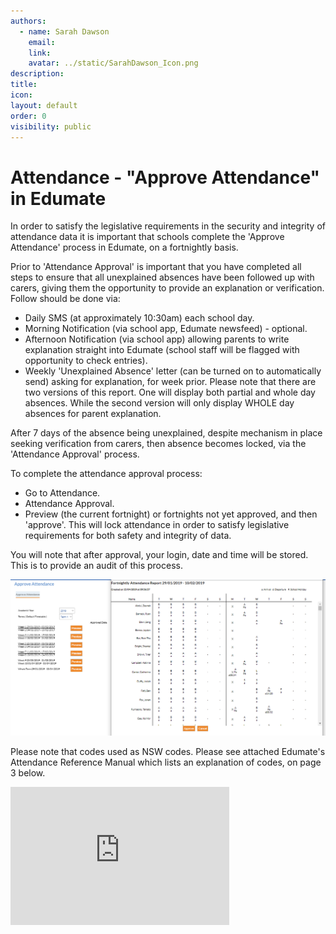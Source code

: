 ```yaml
---
authors:
  - name: Sarah Dawson
    email: 
    link: 
    avatar: ../static/SarahDawson_Icon.png
description: 
title: 
icon: 
layout: default
order: 0
visibility: public
---
```

# Attendance - "Approve Attendance" in Edumate

In order to satisfy the legislative requirements in the security and integrity of attendance data it is important that schools complete the 'Approve Attendance' process in Edumate, on a fortnightly basis.

Prior to 'Attendance Approval' is important that you have completed all steps to ensure that all unexplained absences have been followed up with carers, giving them the opportunity to provide an explanation or verification.  Follow should be done via:
- Daily SMS (at approximately 10:30am) each school day.
- Morning Notification (via school app, Edumate newsfeed) - optional.
- Afternoon Notification (via school app) allowing parents to write explanation straight into Edumate (school staff will be flagged with opportunity to check entries).
- Weekly 'Unexplained Absence' letter (can be turned on to automatically send) asking for explanation, for week prior.  Please note that there are two versions of this report.  One will display both partial and whole day absences.  While the second version will only display WHOLE day absences for parent explanation.

After 7 days of the absence being unexplained, despite mechanism in place seeking verification from carers, then absence becomes locked, via the 'Attendance Approval' process.

To complete the attendance approval process:
- Go to Attendance. 
- Attendance Approval. 
- Preview (the current fortnight) or fortnights not yet approved, and then 'approve'.  This will lock attendance in order to satisfy legislative requirements for both safety and integrity of data.

You will note that after approval, your login, date and time will be stored.  This is to provide an audit of this process.

![Example Approve Attedance report](../static/Edumate/ApproveAttendance/Approve_Attendance.png "Approve Attendance")

Please note that codes used as NSW codes. Please see attached Edumate's Attendance Reference Manual which lists an explanation of codes, on page 3 below.

<iframe width="350" height="221" frameborder="0" src="https://ccmschools.sharepoint.com/:b:/r/sites/CorporateSystems/Shared%20Documents/Attendance-Reference-Manual_46528.pdf?csf=1&web=1&e=FRcCmX&amp;action=embedview&amp;wdAr=1.7777777777777777"></iframe>
